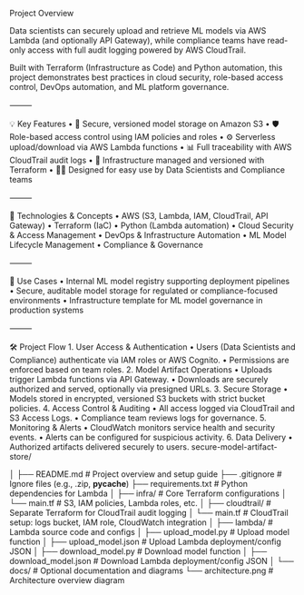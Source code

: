 Project Overview

Data scientists can securely upload and retrieve ML models via AWS Lambda (and optionally API Gateway), while compliance teams have read-only access with full audit logging powered by AWS CloudTrail.

Built with Terraform (Infrastructure as Code) and Python automation, this project demonstrates best practices in cloud security, role-based access control, DevOps automation, and ML platform governance.

⸻

💡 Key Features
	•	🔐 Secure, versioned model storage on Amazon S3
	•	🛡️ Role-based access control using IAM policies and roles
	•	⚙️ Serverless upload/download via AWS Lambda functions
	•	📊 Full traceability with AWS CloudTrail audit logs
	•	🔄 Infrastructure managed and versioned with Terraform
	•	🧑‍💻 Designed for easy use by Data Scientists and Compliance teams

⸻

🚀 Technologies & Concepts
	•	AWS (S3, Lambda, IAM, CloudTrail, API Gateway)
	•	Terraform (IaC)
	•	Python (Lambda automation)
	•	Cloud Security & Access Management
	•	DevOps & Infrastructure Automation
	•	ML Model Lifecycle Management
	•	Compliance & Governance

⸻

📌 Use Cases
	•	Internal ML model registry supporting deployment pipelines
	•	Secure, auditable model storage for regulated or compliance-focused environments
	•	Infrastructure template for ML model governance in production systems

⸻

🛠️ Project Flow
	1.	User Access & Authentication
	•	Users (Data Scientists and Compliance) authenticate via IAM roles or AWS Cognito.
	•	Permissions are enforced based on team roles.
	2.	Model Artifact Operations
	•	Uploads trigger Lambda functions via API Gateway.
	•	Downloads are securely authorized and served, optionally via presigned URLs.
	3.	Secure Storage
	•	Models stored in encrypted, versioned S3 buckets with strict bucket policies.
	4.	Access Control & Auditing
	•	All access logged via CloudTrail and S3 Access Logs.
	•	Compliance team reviews logs for governance.
	5.	Monitoring & Alerts
	•	CloudWatch monitors service health and security events.
	•	Alerts can be configured for suspicious activity.
	6.	Data Delivery
	•	Authorized artifacts delivered securely to users.
secure-model-artifact-store/


│
├── README.md                      # Project overview and setup guide
├── .gitignore                    # Ignore files (e.g., .zip, __pycache__)
├── requirements.txt              # Python dependencies for Lambda 
│
├── infra/                       # Core Terraform configurations
│   └── main.tf                  # S3, IAM policies, Lambda roles, etc.
│
├── cloudtrail/                  # Separate Terraform for CloudTrail audit logging
│   └── main.tf                  # CloudTrail setup: logs bucket, IAM role, CloudWatch integration
│
├── lambda/                      # Lambda source code and configs
│   ├── upload_model.py          # Upload model function
│   ├── upload_model.json        # Upload Lambda deployment/config JSON
│   ├── download_model.py        # Download model function
│   ├── download_model.json      # Download Lambda deployment/config JSON
│
└── docs/                        # Optional documentation and diagrams
    └── architecture.png         # Architecture overview diagram

